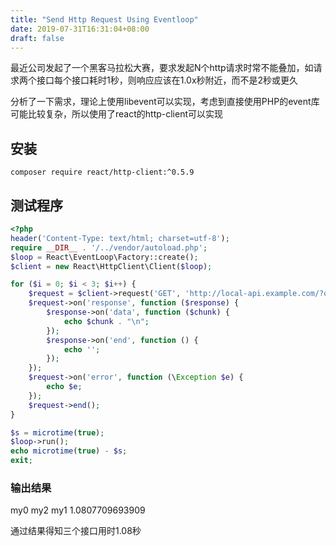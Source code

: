 ```yaml
---
title: "Send Http Request Using Eventloop"
date: 2019-07-31T16:31:04+08:00
draft: false
---
```


最近公司发起了一个黑客马拉松大赛，要求发起N个http请求时常不能叠加，如请求两个接口每个接口耗时1秒，则响应应该在1.0x秒附近，而不是2秒或更久

分析了一下需求，理论上使用libevent可以实现，考虑到直接使用PHP的event库可能比较复杂，所以使用了react的http-client可以实现

## 安装

```shell
composer require react/http-client:^0.5.9
```

## 测试程序

```php
<?php
header('Content-Type: text/html; charset=utf-8');
require __DIR__ . '/../vendor/autoload.php';
$loop = React\EventLoop\Factory::create();
$client = new React\HttpClient\Client($loop);

for ($i = 0; $i < 3; $i++) {
    $request = $client->request('GET', 'http://local-api.example.com/?q=my' . $i);
    $request->on('response', function ($response) {
        $response->on('data', function ($chunk) {
            echo $chunk . "\n";
        });
        $response->on('end', function () {
            echo '';
        });
    });
    $request->on('error', function (\Exception $e) {
        echo $e;
    });
    $request->end();
}

$s = microtime(true);
$loop->run();
echo microtime(true) - $s;
exit;
```

### 输出结果
my0 my2 my1 1.0807709693909

通过结果得知三个接口用时1.08秒






